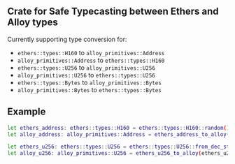 ## Crate for Safe Typecasting between Ethers and Alloy types
Currently supporting type conversion for:
- `ethers::types::H160`       to `alloy_primitives::Address`
- `alloy_primitives::Address` to `ethers::types::H160`
- `ethers::types::U256`       to `alloy_primitives::U256`
- `alloy_primitives::U256`    to `ethers::types::U256`
- `ethers::types::Bytes`      to `alloy_primitives::Bytes`
- `alloy_primitives::Bytes`   to `ethers::types::Bytes`

## Example
```sh
let ethers_address: ethers::types::H160 = ethers::types::H160::random();
let alloy_address: alloy_primitives::Address = ethers_address_to_alloy(ethers_address);
```
```sh
let ethers_u256: ethers::types::U256 = ethers::types::U256::from_dec_str("126731272983");
let alloy_u256: alloy_primitives::U256 = ethers_u256_to_alloy(ethers_u256);
```